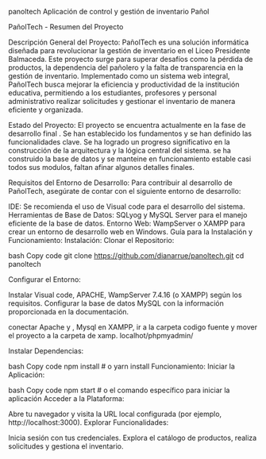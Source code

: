panoltech
Aplicación de control y gestión de inventario Pañol

PañolTech - Resumen del Proyecto

Descripción General del Proyecto: PañolTech es una solución informática diseñada para revolucionar la gestión de inventario en el Liceo Presidente Balmaceda. Este proyecto surge para superar desafíos como la pérdida de productos, la dependencia del pañolero y la falta de transparencia en la gestión de inventario. Implementado como un sistema web integral, PañolTech busca mejorar la eficiencia y productividad de la institución educativa, permitiendo a los estudiantes, profesores y personal administrativo realizar solicitudes y gestionar el inventario de manera eficiente y organizada.

Estado del Proyecto: El proyecto se encuentra actualmente en la fase de desarrollo final . Se han establecido los fundamentos y se han definido las funcionalidades clave. Se ha logrado un progreso significativo en la construcción de la arquitectura y la lógica central del sistema. se ha construido la base de datos y se manteine en funcionamiento estable casi todos sus modulos, faltan afinar algunos detalles finales.

Requisitos del Entorno de Desarrollo: Para contribuir al desarrollo de PañolTech, asegúrate de contar con el siguiente entorno de desarrollo:

IDE: Se recomienda el uso de Visual code para el desarrollo del sistema. Herramientas de Base de Datos: SQLyog y MySQL Server para el manejo eficiente de la base de datos. Entorno Web: WampServer o XAMPP para crear un entorno de desarrollo web en Windows. Guía para la Instalación y Funcionamiento: Instalación: Clonar el Repositorio:

bash Copy code git clone https://github.com/dianarrue/panoltech.git cd panoltech

Configurar el Entorno:

Instalar Visual code, APACHE, WampServer 7.4.16 (o XAMPP) según los requisitos. Configurar la base de datos MySQL con la información proporcionada en la documentación.

conectar Apache y , Mysql en XAMPP,  ir a la carpeta codigo fuente y mover el proyecto a la carpeta de xamp.
localhot/phpmyadmin/


Instalar Dependencias:

bash Copy code npm install # o yarn install Funcionamiento: Iniciar la Aplicación:

bash Copy code npm start # o el comando específico para iniciar la aplicación Acceder a la Plataforma:

Abre tu navegador y visita la URL local configurada (por ejemplo, http://localhost:3000). Explorar Funcionalidades:

Inicia sesión con tus credenciales. Explora el catálogo de productos, realiza solicitudes y gestiona el inventario.

